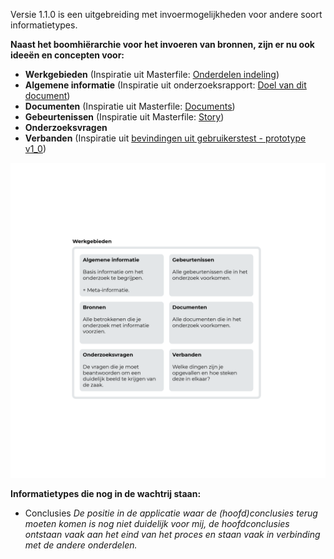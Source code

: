 
Versie 1.1.0 is een uitgebreiding met invoermogelijkheden voor andere soort informatietypes.

__Naast het boomhiërarchie voor het invoeren van bronnen, zijn er nu ook ideeën en concepten voor:__
* __Werkgebieden__  (Inspiratie uit Masterfile: [Onderdelen indeling](https://jorik.gitbook.io/project-blauwdruk/research_methods/masterfile#onderdelen-indeling))
* __Algemene informatie__ (Inspiratie uit onderzoeksrapport: [Doel van dit document](https://jorik.gitbook.io/project-blauwdruk/research_methods/onderzoeksrapport#indeling-onderzoeksvoorstel))
* __Documenten__  (Inspiratie uit Masterfile: [Documents](https://jorik.gitbook.io/project-blauwdruk/research_methods/masterfile#documents))
* __Gebeurtenissen__  (Inspiratie uit Masterfile: [Story](https://jorik.gitbook.io/project-blauwdruk/research_methods/masterfile#story))
* __Onderzoeksvragen__
* __Verbanden__ (Inspiratie uit [bevindingen uit gebruikerstest - prototype v1_0](https://jorik.gitbook.io/project-blauwdruk/ontwerpproces/input/prototype/resultaten#bevindingen))


![Onderdelen](content/onderdelen-uitleg.png)

__Informatietypes die nog in de wachtrij staan:__
* Conclusies *De positie in de applicatie waar de (hoofd)conclusies terug moeten komen is nog niet duidelijk voor mij, de hoofdconclusies ontstaan vaak aan het eind van het proces en staan vaak in verbinding met de andere onderdelen.*